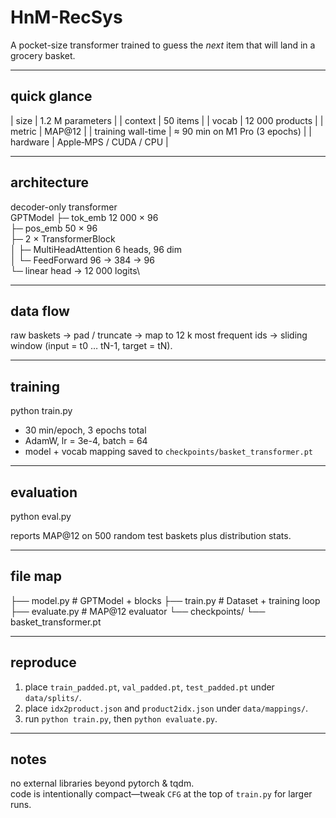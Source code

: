 # HnM-RecSys
A pocket-size transformer trained to guess the *next* item that will land in a grocery basket.

---

## quick glance

| size | 1.2 M parameters |
| context | 50 items |
| vocab | 12 000 products |
| metric | MAP@12 |
| training wall-time | ≈ 90 min on M1 Pro (3 epochs) |
| hardware | Apple‑MPS / CUDA / CPU |

---

## architecture

decoder-only transformer  
GPTModel
├─ tok_emb        12 000 × 96\
├─ pos_emb        50 × 96\
├─ 2 × TransformerBlock\
│  ├─ MultiHeadAttention  6 heads, 96 dim\
│  └─ FeedForward         96 → 384 → 96\
└─ linear head → 12 000 logits\

---

## data flow

raw baskets → pad / truncate → map to 12 k most frequent ids → sliding window (input = t0 … tN-1, target = tN).

---

## training
python train.py

* 30 min/epoch, 3 epochs total  
* AdamW, lr = 3e-4, batch = 64  
* model + vocab mapping saved to `checkpoints/basket_transformer.pt`

---

## evaluation
python eval.py 

reports MAP@12 on 500 random test baskets plus distribution stats.

---

## file map
├── model.py            # GPTModel + blocks
├── train.py            # Dataset + training loop
├── evaluate.py         # MAP@12 evaluator
└── checkpoints/
└── basket_transformer.pt


---

## reproduce

1. place `train_padded.pt`, `val_padded.pt`, `test_padded.pt` under `data/splits/`.  
2. place `idx2product.json` and `product2idx.json` under `data/mappings/`.  
3. run `python train.py`, then `python evaluate.py`.

---

## notes

no external libraries beyond pytorch & tqdm.  
code is intentionally compact—tweak `CFG` at the top of `train.py` for larger runs.
